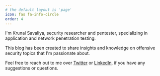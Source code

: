 ```yaml
---
# the default layout is 'page'
icon: fas fa-info-circle
order: 4
---
```


I'm Krunal Savaliya, security researcher and pentester, specializing in application and network penetration testing.

This blog has been created to share insights and knowledge on offensive security topics that I'm passionate about.

Feel free to reach out to me over [Twitter](https://twitter.com/sklnhunt) or [LinkedIn](https://www.linkedin.com/in/krunalsavaliya), if you have any suggestions or questions.
